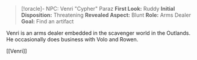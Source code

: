 
> [!oracle]- NPC: Venri "Cypher" Paraz
> **First Look:** Ruddy
> **Initial Disposition:** Threatening
> **Revealed Aspect:** Blunt
> **Role:** Arms Dealer
> **Goal:** Find an artifact

Venri is an arms dealer embedded in the scavenger world in the Outlands. He occasionally does business with Volo and Rowen.

[[Venri]]